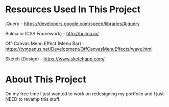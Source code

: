 # Resources Used In This Project

jQuery -  https://developers.google.com/speed/libraries/#jquery

Bulma.io (CSS Framework) - http://bulma.io/

Off-Canvas Menu Effect (Menu Bar) - https://tympanus.net/Development/OffCanvasMenuEffects/wave.html

Sketch (Design) - https://www.sketchapp.com/

# About This Project

On my free time I just wanted to work on redesigning my portfolio and I just NEED to revamp this stuff. 
